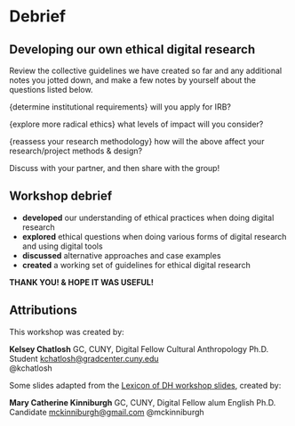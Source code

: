 # Debrief

## Developing our own ethical digital research

Review the collective guidelines we have created so far and any additional notes you jotted down, and make a few notes by yourself about the questions listed below. 

{determine institutional requirements}
 will you apply for IRB? 

{explore more radical ethics}
what levels of impact will you consider?

{reassess your research methodology}
how will the above affect your research/project methods & design?

Discuss with your partner, and then share with the group!

## Workshop debrief

* **developed** our understanding of ethical practices when doing digital research
* **explored** ethical questions when doing various forms of digital research and using digital tools
* **discussed** alternative approaches and case examples
* **created** a working set of guidelines for ethical digital research 

**THANK YOU! & HOPE IT WAS USEFUL!**

## Attributions

This workshop was created by:

**Kelsey Chatlosh**
GC, CUNY, Digital Fellow
Cultural Anthropology Ph.D. Student
kchatlosh@gradcenter.cuny.edu  
@kchatlosh

Some slides adapted from the [Lexicon of DH workshop slides](http://tinyurl.com/lexiconofdh), created by:

**Mary Catherine Kinniburgh**
GC, CUNY, Digital Fellow alum
English Ph.D. Candidate
mckinniburgh@gmail.com 
@mckinniburgh



